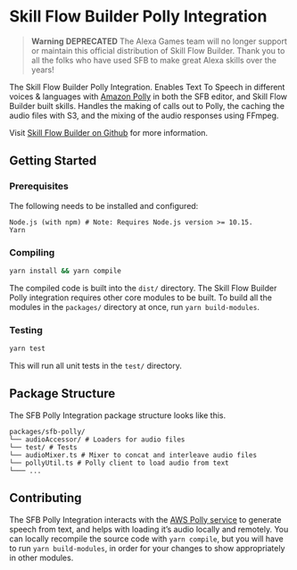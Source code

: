 # Skill Flow Builder Polly Integration

> **Warning**
> **DEPRECATED** The Alexa Games team will no longer support or maintain this official distribution of Skill Flow Builder. Thank you to all the folks who have used SFB to make great Alexa skills over the years!


The Skill Flow Builder Polly Integration. Enables Text To Speech in different
voices & languages with [Amazon Polly](https://aws.amazon.com/polly/) in both
the SFB editor, and Skill Flow Builder built skills. Handles the making of
calls out to Polly, the caching the audio files with S3, and the mixing of the
audio responses using FFmpeg.

Visit [Skill Flow Builder on Github](https://github.com/alexa-games/skill-flow-builder)
for more information.

## Getting Started

### Prerequisites

The following needs to be installed and configured:

```preformatted
Node.js (with npm) # Note: Requires Node.js version >= 10.15.
Yarn
```

### Compiling

```sh
yarn install && yarn compile
```

The compiled code is built into the `dist/` directory. The Skill Flow Builder
Polly integration requires other core modules to be built. To build all the
modules in the `packages/` directory at once, run `yarn build-modules`.

### Testing

```sh
yarn test
```

This will run all unit tests in the `test/` directory.

## Package Structure

The SFB Polly Integration package structure looks like this.

```preformatted
packages/sfb-polly/
└── audioAccessor/ # Loaders for audio files
└── test/ # Tests
└── audioMixer.ts # Mixer to concat and interleave audio files
└── pollyUtil.ts # Polly client to load audio from text
└─── ...
```

## Contributing

The SFB Polly Integration interacts with the [AWS Polly service](https://aws.amazon.com/polly/)
to generate speech from text, and helps with loading it’s audio locally and
remotely. You can locally recompile the source code with `yarn compile`, but you
will have to run `yarn build-modules`, in order for your changes to show
appropriately in other modules.
